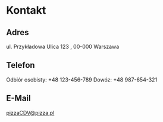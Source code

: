 # Kontakt

## Adres
ul. Przykładowa Ulica 123 , 00-000 Warszawa

## Telefon 
Odbiór osobisty: +48 123-456-789
Dowóz: +48 987-654-321

## E-Mail
pizzaCDV@pizza.pl
